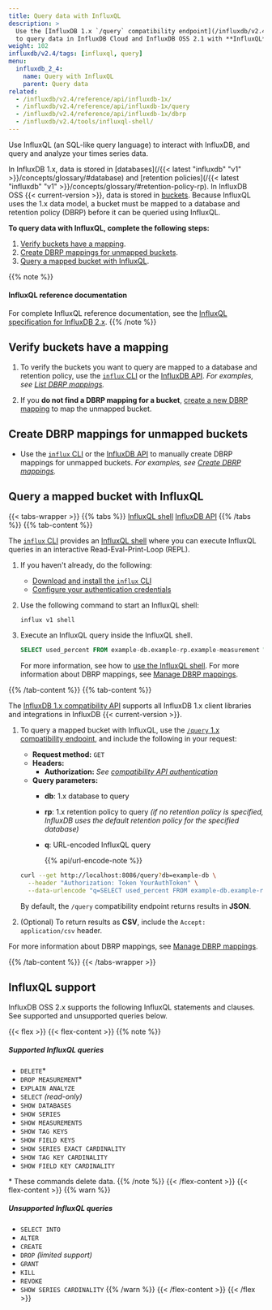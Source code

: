 ```yaml
---
title: Query data with InfluxQL
description: >
  Use the [InfluxDB 1.x `/query` compatibility endpoint](/influxdb/v2.4/reference/api/influxdb-1x/query)
  to query data in InfluxDB Cloud and InfluxDB OSS 2.1 with **InfluxQL**.
weight: 102
influxdb/v2.4/tags: [influxql, query]
menu:
  influxdb_2_4:
    name: Query with InfluxQL
    parent: Query data
related:
  - /influxdb/v2.4/reference/api/influxdb-1x/
  - /influxdb/v2.4/reference/api/influxdb-1x/query
  - /influxdb/v2.4/reference/api/influxdb-1x/dbrp
  - /influxdb/v2.4/tools/influxql-shell/
---
```


Use InfluxQL (an SQL-like query language) to interact with InfluxDB, and query and analyze your times series data.

In InfluxDB 1.x, data is stored in [databases](/{{< latest "influxdb" "v1" >}}/concepts/glossary/#database)
and [retention policies](/{{< latest "influxdb" "v1" >}}/concepts/glossary/#retention-policy-rp).
In InfluxDB OSS {{< current-version >}}, data is stored in [buckets](/influxdb/v2.4/reference/glossary/#bucket).
Because InfluxQL uses the 1.x data model, a bucket must be mapped to a database and retention policy (DBRP) before it can be queried using InfluxQL.

**To query data with InfluxQL, complete the following steps:**

1. [Verify buckets have a mapping](#verify-buckets-have-a-mapping).
2. [Create DBRP mappings for unmapped buckets](#create-dbrp-mappings-for-unmapped-buckets).
3. [Query a mapped bucket with InfluxQL](#query-a-mapped-bucket-with-influxql).

{{% note %}}

#### InfluxQL reference documentation

For complete InfluxQL reference documentation, see the
[InfluxQL specification for InfluxDB 2.x](/influxdb/v2.4/reference/syntax/influxql/spec/).
{{% /note %}}

## Verify buckets have a mapping

1. To verify the buckets you want to query are mapped to a database and retention policy, use the [`influx` CLI](/influxdb/v2.4/reference/cli/influx/) or the [InfluxDB API](/influxdb/v2.4/reference/api/).
_For examples, see [List DBRP mappings](/influxdb/v2.4/query-data/influxql/dbrp/#list-dbrp-mappings)._

2. If you **do not find a DBRP mapping for a bucket**, [create a new DBRP mapping](/influxdb/v2.4/query-data/influxql/dbrp/#create-dbrp-mappings) to
map the unmapped bucket.

## Create DBRP mappings for unmapped buckets

- Use the [`influx` CLI](/influxdb/v2.4/reference/cli/influx/) or the [InfluxDB API](/influxdb/v2.4/reference/api/)
to manually create DBRP mappings for unmapped buckets.
_For examples, see [Create DBRP mappings](/influxdb/v2.4/query-data/influxql/dbrp/#create-dbrp-mappings)._

## Query a mapped bucket with InfluxQL

{{< tabs-wrapper >}}
{{% tabs %}}
[InfluxQL shell](#)
[InfluxDB API](#)
{{% /tabs %}}
{{% tab-content %}}
<!---------------------------- BEGIN InfluxQL shell --------------------------->

The [`influx` CLI](/influxdb/v2.4/reference/cli/influx/) provides an [InfluxQL shell](/influxdb/v2.4/tools/influxql-shell/) where you can execute InfluxQL queries in an interactive Read-Eval-Print-Loop (REPL).

1. If you haven't already, do the following:

   - [Download and install the `influx` CLI](/influxdb/v2.4/tools/influx-cli/#install-the-influx-cli)
   - [Configure your authentication credentials](/influxdb/v2.4/tools/influx-cli/#provide-required-authentication-credentials)

2. Use the following command to start an InfluxQL shell:

   ```sh
   influx v1 shell
   ```

3. Execute an InfluxQL query inside the InfluxQL shell.

   ```sql
   SELECT used_percent FROM example-db.example-rp.example-measurement WHERE host=host1
   ```

   For more information, see how to [use the InfluxQL shell](/influxdb/v2.4/tools/influxql-shell/). For more information about DBRP mappings, see [Manage DBRP mappings](/influxdb/v2.4/query-data/influxql/dbrp/).

<!----------------------------- END InfluxQL shell ---------------------------->
{{% /tab-content %}}
{{% tab-content %}}
<!----------------------------- BEGIN InfluxDB API ---------------------------->

The [InfluxDB 1.x compatibility API](/influxdb/v2.4/reference/api/influxdb-1x/) supports
all InfluxDB 1.x client libraries and integrations in InfluxDB {{< current-version >}}.

1. To query a mapped bucket with InfluxQL, use the [`/query` 1.x compatibility endpoint](/influxdb/v2.4/reference/api/influxdb-1x/query/), and include the following in your request:

   - **Request method:** `GET`
   - **Headers:**
     - **Authorization:** _See [compatibility API authentication](/influxdb/v2.4/reference/api/influxdb-1x/#authentication)_
   - **Query parameters:**
     - **db**: 1.x database to query
     - **rp**: 1.x retention policy to query _(if no retention policy is specified, InfluxDB uses the default retention policy for the specified database)_
     - **q**: URL-encoded InfluxQL query

       {{% api/url-encode-note %}}

   ```sh
   curl --get http://localhost:8086/query?db=example-db \
     --header "Authorization: Token YourAuthToken" \
     --data-urlencode "q=SELECT used_percent FROM example-db.example-rp.example-measurement WHERE host=host1"
   ```

   By default, the `/query` compatibility endpoint returns results in **JSON**.

2. (Optional) To return results as **CSV**, include the `Accept: application/csv` header.

For more information about DBRP mappings, see [Manage DBRP mappings](/influxdb/v2.4/query-data/influxql/dbrp/).
<!------------------------------ END InfluxDB API ----------------------------->
{{% /tab-content %}}
{{< /tabs-wrapper >}}

## InfluxQL support

InfluxDB OSS 2.x supports the following InfluxQL statements and clauses. See supported and unsupported queries below.

{{< flex >}}
{{< flex-content >}}
{{% note %}}
##### Supported InfluxQL queries

- `DELETE`*
- `DROP MEASUREMENT`*
- `EXPLAIN ANALYZE`
- `SELECT` _(read-only)_
- `SHOW DATABASES`
- `SHOW SERIES`
- `SHOW MEASUREMENTS`
- `SHOW TAG KEYS`
- `SHOW FIELD KEYS`
- `SHOW SERIES EXACT CARDINALITY`
- `SHOW TAG KEY CARDINALITY`
- `SHOW FIELD KEY CARDINALITY`

\* These commands delete data.
{{% /note %}}
{{< /flex-content >}}
{{< flex-content >}}
{{% warn %}}

##### Unsupported InfluxQL queries

- `SELECT INTO`
- `ALTER`
- `CREATE`
- `DROP` _(limited support)_
- `GRANT`
- `KILL`
- `REVOKE`
- `SHOW SERIES CARDINALITY`
{{% /warn %}}
{{< /flex-content >}}
{{< /flex >}}
